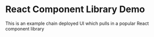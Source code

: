 # React Component Library Demo

This is an example chain deployed UI which pulls in a popular React component library
